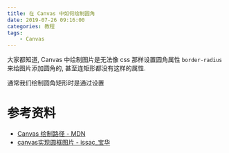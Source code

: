 ```yaml
---
title: 在 Canvas 中如何绘制圆角
date: 2019-07-26 09:16:00
categories: 教程
tags:
	- Canvas
---
```


大家都知道, Canvas 中绘制图片是无法像 css 那样设置圆角属性 `border-radius` 来给图片添加圆角的, 甚至连矩形都没有这样的属性.

通常我们绘制圆角矩形时是通过设置

# 参考资料

- [Canvas 绘制路径 - MDN](https://developer.mozilla.org/zh-CN/docs/Web/API/Canvas_API/Tutorial/Drawing_shapes#%E7%BB%98%E5%88%B6%E8%B7%AF%E5%BE%84)
- [canvas实现圆框图片 - issac_宝华](https://www.jianshu.com/p/9a6ee2648d6f)
